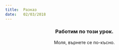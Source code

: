 ```yaml
---
title:  Разказ
date:   02/03/2018
---
```


### <center>Работим по този урок.</center>
<center>Моля, върнете се по-късно.</center>